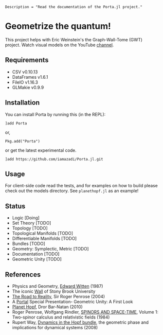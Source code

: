 ```@meta
Description = "Read the documentation of the Porta.jl project."
```

# Geometrize the quantum!

This project helps with Eric Weinstein's the Graph-Wall-Tome (GWT) project. Watch visual models on the YouTube [channel](https://www.youtube.com/channel/UCY8FW_kvEfGDj5i5j_rkaqA).

## Requirements
- CSV v0.10.13
- DataFrames v1.6.1
- FileIO v1.16.3
- GLMakie v0.9.9

## Installation
You can install Porta by running this (in the REPL):

```julia-repl
]add Porta
```
or,
```julia-repl
Pkg.add("Porta")
```
or get the latest experimental code.
```julia-repl
]add https://github.com/iamazadi/Porta.jl.git
```

## Usage
For client-side code read the tests, and for examples on how to build please check out the models directory. See `planethopf.jl` as an example!

## Status
- Logic [Doing]
- Set Theory [TODO]
- Topology [TODO]
- Topological Manifolds [TODO]
- Differentiable Manifolds [TODO]
- Bundles [TODO]
- Geometry: Symplectic, Metric [TODO]
- Documentation [TODO]
- Geometric Unity [TODO]

## References
- Physics and Geometry, [Edward Witten](https://cds.cern.ch/record/181783/files/cer-000093203.pdf) (1987)
- The iconic [Wall](http://www.math.stonybrook.edu/~tony/scgp/wall-story/wall-story.html) of Stony Brook University
- [The Road to Reality](https://www.amazon.com/Road-Reality-Complete-Guide-Universe/dp/0679776311), Sir Roger Penrose (2004)
- A [Portal](https://youtu.be/Z7rd04KzLcg) Special Presentation- Geometric Unity: A First Look
- [Planet Hopf](http://drorbn.net/AcademicPensieve/Projects/PlanetHopf/), Dror Bar-Natan (2010)
- Roger Penrose, Wolfgang Rindler, [SPINORS AND SPACE-TIME](https://doi.org/10.1017/CBO9780511564048), Volume 1: Two-spinor calculus and relativistic fields (1984)
- Rupert Way, [Dynamics in the Hopf bundle](http://personal.maths.surrey.ac.uk/st/T.Bridges/GEOMETRIC-PHASE/RW_Finalformthesis.pdf), the geometric phase and implications for dynamical systems (2008)